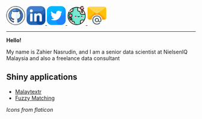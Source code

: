 <div
  <a href="https://github.com/zahiernasrudin" target="_blank"> 
  <img src="img/github.png" style="width: 50px; height: auto;"/> 
  </a> 
  
  <a href="https://www.linkedin.com/in/zahiernasrudin/" target="_blank"> 
  <img src="img/linkedin.png" style="width: 50px; height: auto;"/> 
  </a> 
  
  <a href="https://twitter.com/ZahierNasrudin" target="_blank"> 
  <img src="img/twitter.png" style="width: 50px; height: auto;"/> 
  </a> 
  
  <a href="https://zahier-nasrudin.netlify.app/" target="_blank"> 
  <img src="img/web.png" style="width: 50px; height: auto;"/> 
  </a> 
  
  <a href="mailto: zahiernasrudin@gmail.com" target="_blank"> 
  <img src="img/email.png" alt="GitHub Badge" style="width: 50px; height: auto;"/>
  
  </a>
  
</div>

------------------------------------------------------------------------

**Hello!**

My name is Zahier Nasrudin, and I am a senior data scientist at NielsenIQ Malaysia and also a freelance data consultant

## Shiny applications


- <a href="https://zahier-nasrudin.netlify.app/posts/2022-12-06-shiny-app-malaytextr/" target="_blank">Malaytextr</a>
- <a href="https://zahier-nasrudin.netlify.app/posts/2022-11-30-shiny-app-fuzzy-matching/" target="_blank">Fuzzy Matching</a>

*Icons from flaticon*
